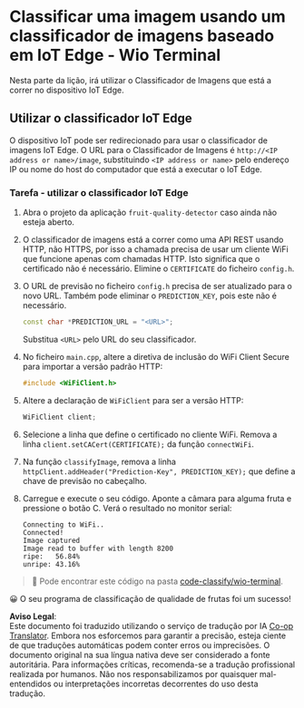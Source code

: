 <!--
CO_OP_TRANSLATOR_METADATA:
{
  "original_hash": "48ac21ec80329c930db7b84bd6b592ec",
  "translation_date": "2025-08-25T21:08:56+00:00",
  "source_file": "4-manufacturing/lessons/3-run-fruit-detector-edge/wio-terminal.md",
  "language_code": "pt"
}
-->
# Classificar uma imagem usando um classificador de imagens baseado em IoT Edge - Wio Terminal

Nesta parte da lição, irá utilizar o Classificador de Imagens que está a correr no dispositivo IoT Edge.

## Utilizar o classificador IoT Edge

O dispositivo IoT pode ser redirecionado para usar o classificador de imagens IoT Edge. O URL para o Classificador de Imagens é `http://<IP address or name>/image`, substituindo `<IP address or name>` pelo endereço IP ou nome do host do computador que está a executar o IoT Edge.

### Tarefa - utilizar o classificador IoT Edge

1. Abra o projeto da aplicação `fruit-quality-detector` caso ainda não esteja aberto.

1. O classificador de imagens está a correr como uma API REST usando HTTP, não HTTPS, por isso a chamada precisa de usar um cliente WiFi que funcione apenas com chamadas HTTP. Isto significa que o certificado não é necessário. Elimine o `CERTIFICATE` do ficheiro `config.h`.

1. O URL de previsão no ficheiro `config.h` precisa de ser atualizado para o novo URL. Também pode eliminar o `PREDICTION_KEY`, pois este não é necessário.

    ```cpp
    const char *PREDICTION_URL = "<URL>";
    ```

    Substitua `<URL>` pelo URL do seu classificador.

1. No ficheiro `main.cpp`, altere a diretiva de inclusão do WiFi Client Secure para importar a versão padrão HTTP:

    ```cpp
    #include <WiFiClient.h>
    ```

1. Altere a declaração de `WiFiClient` para ser a versão HTTP:

    ```cpp
    WiFiClient client;
    ```

1. Selecione a linha que define o certificado no cliente WiFi. Remova a linha `client.setCACert(CERTIFICATE);` da função `connectWiFi`.

1. Na função `classifyImage`, remova a linha `httpClient.addHeader("Prediction-Key", PREDICTION_KEY);` que define a chave de previsão no cabeçalho.

1. Carregue e execute o seu código. Aponte a câmara para alguma fruta e pressione o botão C. Verá o resultado no monitor serial:

    ```output
    Connecting to WiFi..
    Connected!
    Image captured
    Image read to buffer with length 8200
    ripe:   56.84%
    unripe: 43.16%
    ```

> 💁 Pode encontrar este código na pasta [code-classify/wio-terminal](../../../../../4-manufacturing/lessons/3-run-fruit-detector-edge/code-classify/wio-terminal).

😀 O seu programa de classificação de qualidade de frutas foi um sucesso!

**Aviso Legal**:  
Este documento foi traduzido utilizando o serviço de tradução por IA [Co-op Translator](https://github.com/Azure/co-op-translator). Embora nos esforcemos para garantir a precisão, esteja ciente de que traduções automáticas podem conter erros ou imprecisões. O documento original na sua língua nativa deve ser considerado a fonte autoritária. Para informações críticas, recomenda-se a tradução profissional realizada por humanos. Não nos responsabilizamos por quaisquer mal-entendidos ou interpretações incorretas decorrentes do uso desta tradução.